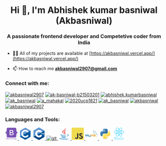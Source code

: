 <h1 align="center">Hi 👋, I'm Abhishek kumar basniwal (Akbasniwal)</h1>
<h3 align="center">A passionate frontend developer and Competetive coder from India</h3>

- 👨‍💻 All of my projects are available at [https://akbasniwal.vercel.app/](https://akbasniwal.vercel.app/)

- 📫 How to reach me **akbasniwal2907@gmail.com**

<h3 align="left">Connect with me:</h3>
<p align="left">
<a href="https://twitter.com/akbasniwal2907" target="blank"><img align="center" src="https://raw.githubusercontent.com/rahuldkjain/github-profile-readme-generator/master/src/images/icons/Social/twitter.svg" alt="akbasniwal2907" height="30" width="40" /></a>
<a href="https://linkedin.com/in/ak-basniwal-b21503201" target="blank"><img align="center" src="https://raw.githubusercontent.com/rahuldkjain/github-profile-readme-generator/master/src/images/icons/Social/linked-in-alt.svg" alt="ak-basniwal-b21503201" height="30" width="40" /></a>
<a href="https://fb.com/abhishek.kumarbasniwal" target="blank"><img align="center" src="https://raw.githubusercontent.com/rahuldkjain/github-profile-readme-generator/master/src/images/icons/Social/facebook.svg" alt="abhishek.kumarbasniwal" height="30" width="40" /></a>
<a href="https://instagram.com/ak_basniwal" target="blank"><img align="center" src="https://raw.githubusercontent.com/rahuldkjain/github-profile-readme-generator/master/src/images/icons/Social/instagram.svg" alt="ak_basniwal" height="30" width="40" /></a>
<a href="https://www.codechef.com/users/a_mahakal" target="blank"><img align="center" src="https://cdn.jsdelivr.net/npm/simple-icons@3.1.0/icons/codechef.svg" alt="a_mahakal" height="30" width="40" /></a>
<a href="https://www.hackerrank.com/2020ucp1821" target="blank"><img align="center" src="https://raw.githubusercontent.com/rahuldkjain/github-profile-readme-generator/master/src/images/icons/Social/hackerrank.svg" alt="2020ucp1821" height="30" width="40" /></a>
<a href="https://codeforces.com/profile/ak_basniwal" target="blank"><img align="center" src="https://raw.githubusercontent.com/rahuldkjain/github-profile-readme-generator/master/src/images/icons/Social/codeforces.svg" alt="ak_basniwal" height="30" width="40" /></a>
<a href="https://www.leetcode.com/akbasniwal" target="blank"><img align="center" src="https://raw.githubusercontent.com/rahuldkjain/github-profile-readme-generator/master/src/images/icons/Social/leet-code.svg" alt="akbasniwal" height="30" width="40" /></a>
<a href="https://www.hackerearth.com/akbasniwal2907" target="blank"><img align="center" src="https://raw.githubusercontent.com/rahuldkjain/github-profile-readme-generator/master/src/images/icons/Social/hackerearth.svg" alt="akbasniwal2907" height="30" width="40" /></a>
</p>

<h3 align="left">Languages and Tools:</h3>
<p align="left"> <a href="https://getbootstrap.com" target="_blank" rel="noreferrer"> <img src="https://raw.githubusercontent.com/devicons/devicon/master/icons/bootstrap/bootstrap-plain-wordmark.svg" alt="bootstrap" width="40" height="40"/> </a> <a href="https://www.cprogramming.com/" target="_blank" rel="noreferrer"> <img src="https://raw.githubusercontent.com/devicons/devicon/master/icons/c/c-original.svg" alt="c" width="40" height="40"/> </a> <a href="https://www.w3schools.com/cpp/" target="_blank" rel="noreferrer"> <img src="https://raw.githubusercontent.com/devicons/devicon/master/icons/cplusplus/cplusplus-original.svg" alt="cplusplus" width="40" height="40"/> </a> <a href="https://git-scm.com/" target="_blank" rel="noreferrer"> <img src="https://www.vectorlogo.zone/logos/git-scm/git-scm-icon.svg" alt="git" width="40" height="40"/> </a> <a href="https://www.java.com" target="_blank" rel="noreferrer"> <img src="https://raw.githubusercontent.com/devicons/devicon/master/icons/java/java-original.svg" alt="java" width="40" height="40"/> </a> <a href="https://developer.mozilla.org/en-US/docs/Web/JavaScript" target="_blank" rel="noreferrer"> <img src="https://raw.githubusercontent.com/devicons/devicon/master/icons/javascript/javascript-original.svg" alt="javascript" width="40" height="40"/> </a> <a href="https://www.mysql.com/" target="_blank" rel="noreferrer"> <img src="https://raw.githubusercontent.com/devicons/devicon/master/icons/mysql/mysql-original-wordmark.svg" alt="mysql" width="40" height="40"/> </a> <a href="https://www.python.org" target="_blank" rel="noreferrer"> <img src="https://raw.githubusercontent.com/devicons/devicon/master/icons/python/python-original.svg" alt="python" width="40" height="40"/> </a> <a href="https://reactjs.org/" target="_blank" rel="noreferrer"> <img src="https://raw.githubusercontent.com/devicons/devicon/master/icons/react/react-original-wordmark.svg" alt="react" width="40" height="40"/> </a> </p>
